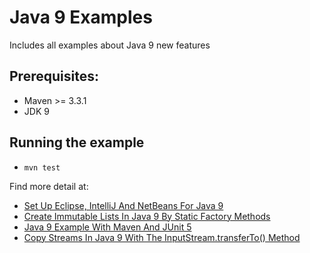 # Java 9 Examples
Includes all examples about Java 9 new features


## Prerequisites:
* Maven >= 3.3.1
* JDK 9

## Running the example
* `mvn test`

Find more detail at: 
* [Set Up Eclipse, IntelliJ And NetBeans For Java 9](https://howtoprogram.xyz/2017/09/24/set-up-eclipse-intellij-and-netbeans-for-java-9/)
* [Create Immutable Lists In Java 9 By Static Factory Methods](https://howtoprogram.xyz/2017/09/24/java-9-create-immutable-lists-static-factory-method/)
* [Java 9 Example With Maven And JUnit 5](https://howtoprogram.xyz/2017/09/23/java-9-maven-junit-5-example/)
* [Copy Streams In Java 9 With The InputStream.transferTo() Method](https://howtoprogram.xyz/2017/10/01/java-9-inputstream-transferto-copy-streams/)

